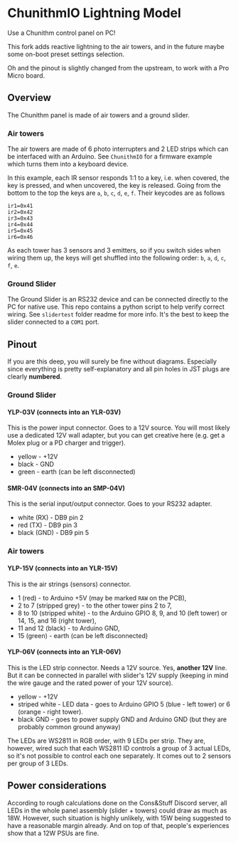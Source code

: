# ChunithmIO Lightning Model

Use a Chunithm control panel on PC!

This fork adds reactive lightning to the air towers, and in the future maybe some on-boot preset settings selection.

Oh and the pinout is slightly changed from the upstream, to work with a Pro Micro board.

## Overview

The Chunithm panel is made of air towers and a ground slider.

### Air towers

The air towers are made of 6 photo interrupters and 2 LED strips which can be interfaced with an Arduino. See `ChunithmIO` for a firmware example which turns them into a keyboard device.

In this example, each IR sensor responds 1:1 to a key, i.e. when covered, the key is pressed, and when uncovered, the key is released. Going from the bottom to the top the keys are `a`, `b`, `c`, `d`, `e`, `f`. Their keycodes are as follows

```
ir1=0x41
ir2=0x42
ir3=0x43
ir4=0x44
ir5=0x45
ir6=0x46
```

As each tower has 3 sensors and 3 emitters, so if you switch sides when wiring them up, the keys will get shuffled into the following order: `b`, `a`, `d`, `c`, `f`, `e`.

### Ground Slider

The Ground Slider is an RS232 device and can be connected directly to the PC for native use. This repo contains a python script to help verify correct wiring. See `slidertest` folder readme for more info.
It's the best to keep the slider connected to a `COM1` port.

## Pinout

If you are this deep, you will surely be fine without diagrams. Especially since everything is pretty self-explanatory and all pin holes in JST plugs are clearly **numbered**.

### Ground Slider

#### YLP-03V (connects into an YLR-03V)

This is the power input connector. Goes to a 12V source. You will most likely use a dedicated 12V wall adapter, but you can get creative here (e.g. get a Molex plug or a PD charger and trigger).

- yellow - +12V
- black - GND
- green - earth (can be left disconnected)

#### SMR-04V (connects into an SMP-04V)

This is the serial input/output connector. Goes to your RS232 adapter.

- white (RX) - DB9 pin 2
- red (TX) - DB9 pin 3
- black (GND) - DB9 pin 5

### Air towers

#### YLP-15V (connects into an YLR-15V)

This is the air strings (sensors) connector. 

- 1 (red) - to Arduino +5V (may be marked `RAW` on the PCB),
- 2 to 7 (stripped grey) - to the other tower pins 2 to 7,
- 8 to 10 (stripped white) - to the Arduino GPIO 8, 9, and 10 (left tower) or 14, 15, and 16 (right tower),
- 11 and 12 (black) - to Arduino GND,
- 15 (green) - earth (can be left disconnected)

#### YLP-06V (connects into an YLR-06V)

This is the LED strip connector. Needs a 12V source. Yes, **another 12V** line. But it can be connected in parallel with slider's 12V supply (keeping in mind the wire gauge and the rated power of your 12V source).

- yellow - +12V
- striped white - LED data - goes to Arduino GPIO 5 (blue - left tower) or 6 (orange - right tower).
- black GND - goes to power supply GND and Arduino GND (but they are probably common ground anyway)

The LEDs are WS2811 in RGB order, with 9 LEDs per strip. They are, however, wired such that each WS2811 ID controls a group of 3 actual LEDs, so it's not possible to control each one separately. It comes out to 2 sensors per group of 3 LEDs.

## Power considerations

According to rough calculations done on the Cons&Stuff Discord server, all LEDs in the whole panel assembly (slider + towers) could draw as much as 18W. However, such situation is highly unlikely, with 15W being suggested to have a reasonable margin already. And on top of that, people's experiences show that a 12W PSUs are fine.